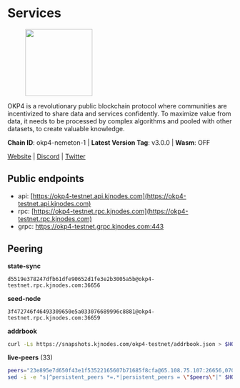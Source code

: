 # Services

<figure><img src="https://raw.githubusercontent.com/kj89/testnet_manuals/main/pingpub/logos/okp4.png" width="150" alt=""><figcaption></figcaption></figure>

OKP4 is a revolutionary public blockchain protocol where communities are incentivized to  share data and services confidently. To maximize value from data, it needs to be processed  by complex algorithms and pooled with other datasets, to create valuable knowledge.

**Chain ID**: okp4-nemeton-1 | **Latest Version Tag**: v3.0.0 | **Wasm**: OFF

[Website](https://okp4.network) | [Discord](https://discord.gg/okp4) | [Twitter](https://twitter.com/OKP4_Protocol)


## Public endpoints

* api: [https://okp4-testnet.api.kjnodes.com](https://okp4-testnet.api.kjnodes.com)
* rpc: [https://okp4-testnet.rpc.kjnodes.com](https://okp4-testnet.rpc.kjnodes.com)
* grpc: https://okp4-testnet.grpc.kjnodes.com:443

## Peering

**state-sync**

```text
d5519e378247dfb61dfe90652d1fe3e2b3005a5b@okp4-testnet.rpc.kjnodes.com:36656
```

**seed-node**

```text
3f472746f46493309650e5a033076689996c8881@okp4-testnet.rpc.kjnodes.com:36659
```

**addrbook**
```bash
curl -Ls https://snapshots.kjnodes.com/okp4-testnet/addrbook.json > $HOME/.okp4d/config/addrbook.json
```

**live-peers** (33)
```bash
peers="23e895e7d650f43e1f53522165607b71685f8cfa@65.108.75.107:26656,07023da2f1fd638d40e37d13741e8e3d5525b4f1@65.108.96.104:26656,99f6675049e22a0216af0e2447e7a4c5021874cd@142.132.132.200:28656,42b1ed3a559cbc09278d360dfccf64866a780104@65.109.27.156:29656,fa04503a35476204861f06b75be4839562205527@65.109.85.226:6070,8af258bbe73f4c66127a7b3e8b1ec23fde2950a6@65.108.192.123:19656,cc8bc81fea49a6a412992bb3e2c3f211d9e675c8@88.99.161.162:21656,8cdeb85dada114c959c36bb59ce258c65ae3a09c@88.198.242.163:36656,b0b56d944cf1cc569a1e77e0923e075bad94d755@141.95.145.41:28656,ebc272824924ea1a27ea3183dd0b9ba713494f83@95.214.55.198:26996,e755eb8016c2f6f5303b2f8d503d9126d235e80f@138.201.35.56:26656,66a75c374c274733bfa3050277cdb43db3fcee56@147.182.229.52:26656,f17338ec41b1b68b07063984feb407d9038cf78b@65.108.142.47:26616,5c2a752c9b1952dbed075c56c600c3a79b58c395@95.214.55.232:26996,8a7605d8ae4338de5b7a0d5c70244ce05e377630@85.10.200.221:26656,2f6d5a319ebee0201dff4a0e3b7526d0863a4d32@65.109.85.225:6070,854cc8b83a48ba4394c1940b57d0f42ec013e033@38.242.251.204:26656,d1a0ff9bd7ea1ebd06bc7158f3523f5e557328be@163.172.131.169:26656,2bfd405e8f0f176428e2127f98b5ec53164ae1f0@142.132.149.118:26656,307fb25cd6998d0d5bd1d947571f6043c6bb4069@65.109.31.114:2280,9d1482bc31fb4578a5c7f7f65c4e0aaf2dfc2336@213.239.215.77:36656,2c6b5af41689145abb85f95cb49131ae9e193142@217.13.223.167:61356,034c2fbca12a8ced548d3225bcd21bdf1216a1b3@65.109.49.163:11203,be9841ace1d71a4c7681918ee39f5e00d8e96a82@213.239.216.252:36656,f7fb0f3248e4aed14e89bc4967d48c66b72e6f62@135.181.147.169:26656,126dc25a6a5aa0cfa83010550dfb3c5a1a861755@65.108.201.15:21337,74349a1cb9479b291866debe2042de8a2e88b850@65.108.233.109:17656,b7e01ffbe25214f24bb42f0e805d02940a7224df@194.163.172.115:17656,82bb185819e5cf2bb6a9896447672efca27f28cb@65.109.15.202:26656,ba469aac96159dbb49844406423180618d267007@65.108.120.21:26113,395848f060440388d4d6d2e8902b9851426c3ec0@51.159.153.211:26656,9755cab2585a2794453a5b396ef13b893393366f@65.108.212.224:46673,5ed1edac2d35c91577b34f6002c85927027058b9@95.217.202.49:30656"
sed -i -e "s|^persistent_peers *=.*|persistent_peers = \"$peers\"|" $HOME/.okp4d/config/config.toml
```
